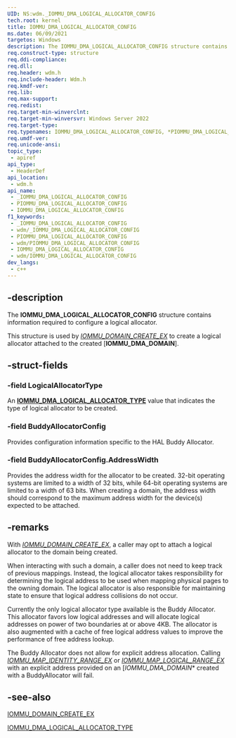 ```yaml
---
UID: NS:wdm._IOMMU_DMA_LOGICAL_ALLOCATOR_CONFIG
tech.root: kernel
title: IOMMU_DMA_LOGICAL_ALLOCATOR_CONFIG
ms.date: 06/09/2021
targetos: Windows
description: The IOMMU_DMA_LOGICAL_ALLOCATOR_CONFIG structure contains information required to configure a logical allocator.
req.construct-type: structure
req.ddi-compliance: 
req.dll: 
req.header: wdm.h
req.include-header: Wdm.h
req.kmdf-ver: 
req.lib: 
req.max-support: 
req.redist: 
req.target-min-winverclnt: 
req.target-min-winversvr: Windows Server 2022
req.target-type: 
req.typenames: IOMMU_DMA_LOGICAL_ALLOCATOR_CONFIG, *PIOMMU_DMA_LOGICAL_ALLOCATOR_CONFIG
req.umdf-ver: 
req.unicode-ansi: 
topic_type:
 - apiref
api_type:
 - HeaderDef
api_location:
 - wdm.h
api_name:
 - _IOMMU_DMA_LOGICAL_ALLOCATOR_CONFIG
 - PIOMMU_DMA_LOGICAL_ALLOCATOR_CONFIG
 - IOMMU_DMA_LOGICAL_ALLOCATOR_CONFIG
f1_keywords:
 - _IOMMU_DMA_LOGICAL_ALLOCATOR_CONFIG
 - wdm/_IOMMU_DMA_LOGICAL_ALLOCATOR_CONFIG
 - PIOMMU_DMA_LOGICAL_ALLOCATOR_CONFIG
 - wdm/PIOMMU_DMA_LOGICAL_ALLOCATOR_CONFIG
 - IOMMU_DMA_LOGICAL_ALLOCATOR_CONFIG
 - wdm/IOMMU_DMA_LOGICAL_ALLOCATOR_CONFIG
dev_langs:
 - c++
---
```


## -description

The **IOMMU_DMA_LOGICAL_ALLOCATOR_CONFIG** structure contains information required to configure a logical allocator.

This structure is used by [*IOMMU_DOMAIN_CREATE_EX*](nc-wdm-iommu_domain_create_ex.md) to create a logical allocator attached to the created [**IOMMU_DMA_DOMAIN**].

## -struct-fields

### -field LogicalAllocatorType

An [**IOMMU_DMA_LOGICAL_ALLOCATOR_TYPE**](ne-wdm-iommu_dma_logical_allocator_type.md) value that indicates the type of logical allocator to be created.

### -field BuddyAllocatorConfig

Provides configuration information specific to the HAL Buddy Allocator.

### -field BuddyAllocatorConfig.AddressWidth

Provides the address width for the allocator to be created. 32-bit operating systems are limited to a width of 32 bits, while 64-bit operating systems are limited to a width of 63 bits. When creating a domain, the address width should correspond to the maximum address width for the device(s) expected to be attached.

## -remarks

With [*IOMMU_DOMAIN_CREATE_EX*](nc-wdm-iommu_domain_create_ex.md), a caller may opt to attach a logical allocator to the domain being created.

When interacting with such a domain, a caller does not need to keep track of previous mappings. Instead, the logical allocator takes responsibility for determining the logical address to be used when mapping physical pages to the owning domain. The logical allocator is also responsible for maintaining state to ensure that logical address collisions do not occur.

Currently the only logical allocator type available is the Buddy Allocator. This allocator favors low logical addresses and will allocate logical addresses on power of two boundaries at or above 4KB. The allocator is also augmented with a cache of free logical address values to improve the performance of free address lookup.

The Buddy Allocator does not allow for explicit address allocation. Calling [*IOMMU_MAP_IDENTITY_RANGE_EX*](nc-wdm-iommu_map_identity_range_ex.md) or [*IOMMU_MAP_LOGICAL_RANGE_EX*](nc-wdm-iommu_map_logical_range_ex.md) with an explicit address provided on an [*IOMMU_DMA_DOMAIN** created with a BuddyAllocator will fail.

## -see-also

[IOMMU_DOMAIN_CREATE_EX](nc-wdm-iommu_domain_create_ex.md)

[IOMMU_DMA_LOGICAL_ALLOCATOR_TYPE](ne-wdm-iommu_dma_logical_allocator_type.md)
